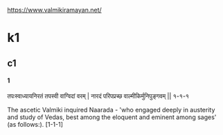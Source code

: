 
https://www.valmikiramayan.net/

# k1
## c1
#### 1
तपःस्वाध्यायनिरतं तपस्वी वाग्विदां वरम् |
नारदं परिपप्रच्छ वाल्मीकिर्मुनिपुङ्गवम् || १-१-१

The ascetic Valmiki inquired Naarada - 'who engaged deeply in austerity and study of Vedas, best among the eloquent and eminent among sages' (as follows:). [1-1-1]